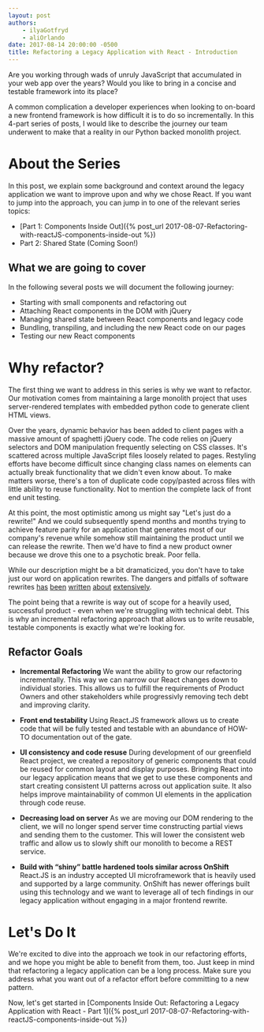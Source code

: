 ```yaml
---
layout: post
authors:
    - ilyaGotfryd
    - aliOrlando
date: 2017-08-14 20:00:00 -0500
title: Refactoring a Legacy Application with React - Introduction
---
```


Are you working through wads of unruly JavaScript that accumulated in your web app over the years? Would you like to bring in a concise and testable framework into its place?

A common complication a developer experiences when looking to on-board a new frontend framework is how difficult it is to do so incrementally. In this 4-part series of posts, I would like to describe the journey our team underwent to make that a reality in our Python backed monolith project.

# About the Series
In this post, we explain some background and context around the legacy application we want to improve upon and why we chose React. If you want to jump into the approach, you can jump in to one of the relevant series topics:
* [Part 1: Components Inside Out]({% post_url 2017-08-07-Refactoring-with-reactJS-components-inside-out %})
* Part 2: Shared State (Coming Soon!)

## What we are going to cover

In the following several posts we will document the following journey:
* Starting with small components and refactoring out
* Attaching React components in the DOM with jQuery
* Managing shared state between React components and legacy code
* Bundling, transpiling, and including the new React code on our pages
* Testing our new React components

# Why refactor?

The first thing we want to address in this series is why we want to refactor. Our motivation comes from maintaining a large monolith project that uses server-rendered templates with embedded python code to generate client HTML views.

Over the years, dynamic behavior has been added to client pages with a massive amount of spaghetti jQuery code. The code relies on jQuery selectors and DOM manipulation frequently selecting on CSS classes. It's scattered across multiple JavaScript files loosely related to pages. Restyling efforts have become difficult since changing class names on elements can actually break functionality that we didn't even know about. To make matters worse, there's a ton of duplicate code copy/pasted across files with little ability to reuse functionality. Not to mention the complete lack of front end unit testing.

At this point, the most optimistic among us might say "Let's just do a rewrite!" And we could subsequently spend months and months trying to achieve feature parity for an application that generates most of our company's revenue while somehow still maintaining the product until we can release the rewrite. Then we'd have to find a new product owner because we drove this one to a psychotic break. Poor fella.

While our description might be a bit dramaticized, you don't have to take just our word on application rewrites. The dangers and pitfalls of software rewrites [has](http://onstartups.com/tabid/3339/bid/2596/Why-You-Should-Almost-Never-Rewrite-Your-Software.aspx) [been](https://steveblank.com/2011/01/25/startup-suicide-%E2%80%93-rewriting-the-code/) [written](https://codeahoy.com/2016/04/21/when-to-rewrite-from-scratch-autopsy-of-a-failed-software/) [about](https://jacquesmattheij.com/improving-a-legacy-codebase) [extensively](https://storify.com/jrauser/on-the-big-rewrite-and-bezos-as-a-technical-leader).

The point being that a rewrite is way out of scope for a heavily used, successful product - even when we're struggling with technical debt. This is why an incremental refactoring approach that allows us to write reusable, testable components is exactly what we're looking for.

## Refactor Goals
* **Incremental Refactoring**
    We want the ability to grow our refactoring incrementally. This way we can narrow our React changes down to individual stories. This allows us to fulfill the requirements of Product Owners and other stakeholders while progressivly removing tech debt and improving clarity.

* **Front end testability**
    Using React.JS framework allows us to create code that will be fully tested and testable with an abundance of HOW-TO documentation out of the gate.

* **UI consistency and code resuse**
    During development of our greenfield React project, we created a repository of generic components that could be reused for common layout and display purposes. Bringing React into our legacy application means that we get to use these components and start creating consistent UI patterns across out application suite. It also helps improve maintainability of common UI elements in the application through code reuse.

* **Decreasing load on server**
    As we are moving our DOM rendering to the client, we will no longer spend server time constructing partial views and sending them to the customer. This will lower the consistent web traffic and allow us to slowly shift our monolith to become a REST service.

* **Build with “shiny” battle hardened tools similar across OnShift**
    React.JS is an industry accepted UI microframework that is heavily used and supported by a large community. OnShift has newer offerings built using this technology and we want to leverage all of tech findings in our legacy application without engaging in a major frontend rewrite.

# Let's Do It

We're excited to dive into the approach we took in our refactoring efforts, and we hope you might be able to benefit from them, too. Just keep in mind that refactoring a legacy application can be a long process. Make sure you address what you want out of a refactor effort before committing to a new pattern.

Now, let's get started in [Components Inside Out: Refactoring a Legacy Application with React - Part 1]({% post_url 2017-08-07-Refactoring-with-reactJS-components-inside-out %})
